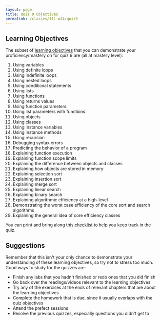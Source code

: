 ```yaml
---
layout: page
title: Quiz 9 Objectives
permalink: /classes/111-w24/quiz9
---
```


## Learning Objectives
The subset of [learning objectives](quizzes-overview) that you can demonstrate your proficiency/mastery on for quiz 9 are (all at mastery level):

1. Using variables
2. Using definite loops
3. Using indefinite loops
4. Using nested loops
5. Using conditional statements
6. Using lists
7. Using functions
8. Using returns values
9. Using function parameters
10. Using list parameters with functions
11. Using objects
12. Using classes
13. Using instance variables
14. Using instance methods
15. Using recursion
16. Debugging syntax errors
17. Predicting the behavior of a program
18. Explaining function execution
19. Explaining function scope limits
21. Explaining the difference between objects and classes
22. Explaining how objects are stored in memory
23. Explaining selection sort
24. Explaining insertion sort
25. Explaining merge sort
26. Explaining linear search
27. Explaining binary search
28. Explaining algorithmic efficiency at a high-level
29. Demonstrating the worst case efficiency of the core sort and search algorithms
30. Explaining the general idea of core efficiency classes

You can print and bring along this [checklist](https://docs.google.com/document/d/1YYpU53vYT79LQ2g8wtkag6ESQZhTdV0fPXRAb0fM-TU/edit?usp=sharing) to help you keep track in the quiz.

## Suggestions
Remember that this isn't your only chance to demonstrate your understanding of these learning objectives, so try not to stress too much.
Good ways to study for the quizzes are:
* Finish any labs that you hadn't finished or redo ones that you did finish
* Go back over the readings/videos relevant to the learning objectives
* Try any of the exercises at the ends of relevant chapters that are about the learning objectives
* Complete the homework that is due, since it usually overlaps with the quiz objectives
* Attend the prefect sessions
* Resolve the previous quizzes, especially questions you didn't get to